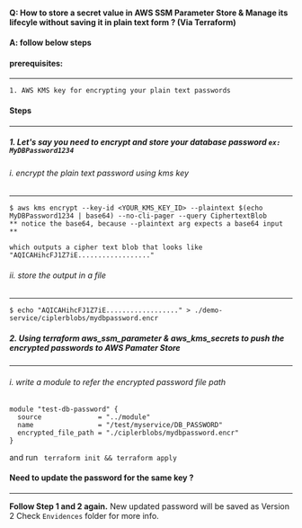 #### Q: How to store a secret value in AWS SSM Parameter Store & Manage its lifecyle without saving it in plain text form ? (Via Terraform)
#### A: follow below steps
#### prerequisites:
---
    1. AWS KMS key for encrypting your plain text passwords
#### Steps
---
##### 1. Let's say you need to encrypt and store your database password `ex: MyDBPassword1234`
######  i. encrypt the plain text password using kms key
---
    $ aws kms encrypt --key-id <YOUR_KMS_KEY_ID> --plaintext $(echo MyDBPassword1234 | base64) --no-cli-pager --query CiphertextBlob
    ** notice the base64, because --plaintext arg expects a base64 input **
    
    which outputs a cipher text blob that looks like
    "AQICAHihcFJ1Z7iE.................."

###### ii. store the output in a file 
---
    $ echo "AQICAHihcFJ1Z7iE.................." > ./demo-service/ciplerblobs/mydbpassword.encr

##### 2. Using terraform aws_ssm_parameter & aws_kms_secrets to push the encrypted passwords to AWS Pamater Store
---
######  i. write a module to refer the encrypted password file path

```
module "test-db-password" {
  source              = "../module"
  name                = "/test/myservice/DB_PASSWORD"
  encrypted_file_path = "./ciplerblobs/mydbpassword.encr"
}
```
and run ` terraform init && terraform apply`


#### Need to update the password for the same key ?
---
**Follow Step 1 and 2 again.**
New updated password will be saved as Version 2
Check `Envidences` folder for more info.

